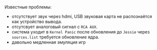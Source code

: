 Известные проблемы:

- отсутствует звук через hdmi, USB звуковая карта не распознаётся как устройство вывода. 
- отсутсвует аналоговый сигнал с `RCA AUX`.
- система уходит в `Kernel Panic` после обновления до `Jessie` через `sources.list` требуется обновление ядра.
- давольно медленная эмуляция игр 
